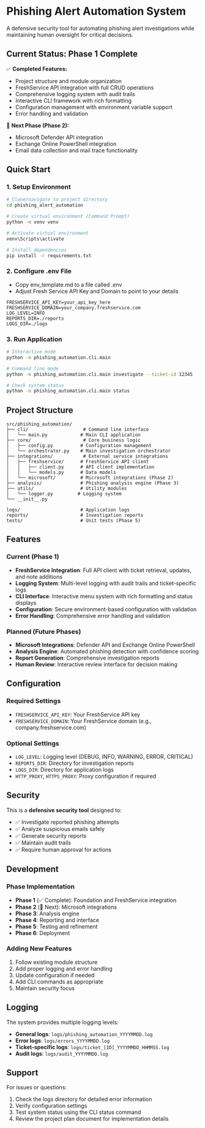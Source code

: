 # Phishing Alert Automation System

A defensive security tool for automating phishing alert investigations while maintaining human oversight for critical decisions.

## Current Status: Phase 1 Complete

✅ **Completed Features:**
- Project structure and module organization
- FreshService API integration with full CRUD operations
- Comprehensive logging system with audit trails
- Interactive CLI framework with rich formatting
- Configuration management with environment variable support
- Error handling and validation

🔄 **Next Phase (Phase 2):**
- Microsoft Defender API integration
- Exchange Online PowerShell integration
- Email data collection and mail trace functionality

## Quick Start

### 1. Setup Environment

```bash
# Clone/navigate to project directory
cd phishing_alert_automation

# Create virtual environment (Command Prompt)
python -m venv venv

# Activate virtual environment
venv\Scripts\activate

# Install dependencies
pip install -r requirements.txt
```

### 2. Configure .env File

- Copy env_template.md to a file called .env
- Adjust Fresh Service API Key and Domain to point to your details

```env
FRESHSERVICE_API_KEY=your_api_key_here
FRESHSERVICE_DOMAIN=your_company.freshservice.com
LOG_LEVEL=INFO
REPORTS_DIR=./reports
LOGS_DIR=./logs
```

### 3. Run Application

```bash
# Interactive mode
python -m phishing_automation.cli.main

# Command line mode
python -m phishing_automation.cli.main investigate --ticket-id 12345

# Check system status
python -m phishing_automation.cli.main status
```

## Project Structure

```
src/phishing_automation/
├── cli/                    # Command line interface
│   └── main.py            # Main CLI application
├── core/                   # Core business logic
│   ├── config.py          # Configuration management
│   └── orchestrator.py    # Main investigation orchestrator
├── integrations/           # External service integrations
│   ├── freshservice/      # FreshService API client
│   │   ├── client.py      # API client implementation
│   │   └── models.py      # Data models
│   └── microsoft/         # Microsoft integrations (Phase 2)
├── analysis/              # Phishing analysis engine (Phase 3)
├── utils/                 # Utility modules
│   └── logger.py         # Logging system
└── __init__.py

logs/                      # Application logs
reports/                   # Investigation reports
tests/                     # Unit tests (Phase 5)
```

## Features

### Current (Phase 1)
- **FreshService Integration**: Full API client with ticket retrieval, updates, and note additions
- **Logging System**: Multi-level logging with audit trails and ticket-specific logs
- **CLI Interface**: Interactive menu system with rich formatting and status displays
- **Configuration**: Secure environment-based configuration with validation
- **Error Handling**: Comprehensive error handling and validation

### Planned (Future Phases)
- **Microsoft Integrations**: Defender API and Exchange Online PowerShell
- **Analysis Engine**: Automated phishing detection with confidence scoring
- **Report Generation**: Comprehensive investigation reports
- **Human Review**: Interactive review interface for decision making

## Configuration

### Required Settings
- `FRESHSERVICE_API_KEY`: Your FreshService API key
- `FRESHSERVICE_DOMAIN`: Your FreshService domain (e.g., company.freshservice.com)

### Optional Settings
- `LOG_LEVEL`: Logging level (DEBUG, INFO, WARNING, ERROR, CRITICAL)
- `REPORTS_DIR`: Directory for investigation reports
- `LOGS_DIR`: Directory for application logs
- `HTTP_PROXY`, `HTTPS_PROXY`: Proxy configuration if required

## Security

This is a **defensive security tool** designed to:
- ✅ Investigate reported phishing attempts
- ✅ Analyze suspicious emails safely
- ✅ Generate security reports
- ✅ Maintain audit trails
- ✅ Require human approval for actions

## Development

### Phase Implementation
- **Phase 1** (✅ Complete): Foundation and FreshService integration
- **Phase 2** (🔄 Next): Microsoft integrations
- **Phase 3**: Analysis engine
- **Phase 4**: Reporting and interface
- **Phase 5**: Testing and refinement  
- **Phase 6**: Deployment

### Adding New Features
1. Follow existing module structure
2. Add proper logging and error handling
3. Update configuration if needed
4. Add CLI commands as appropriate
5. Maintain security focus

## Logging

The system provides multiple logging levels:
- **General logs**: `logs/phishing_automation_YYYYMMDD.log`
- **Error logs**: `logs/errors_YYYYMMDD.log`
- **Ticket-specific logs**: `logs/ticket_[ID]_YYYYMMDD_HHMMSS.log`
- **Audit logs**: `logs/audit_YYYYMMDD.log`

## Support

For issues or questions:
1. Check the logs directory for detailed error information
2. Verify configuration settings
3. Test system status using the CLI status command
4. Review the project plan document for implementation details